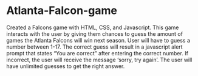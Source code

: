 # Atlanta-Falcon-game
Created a Falcons game with HTML, CSS, and Javascript. This game interacts with the user by giving them chances to guess the amount of games the Atlanta Falcons will win next season. 
User will have to guess a number between 1-17. The correct guess will result in a javascript alert prompt that states “You are correct” after entering the correct number. 
If incorrect, the user will receive the message ‘sorry, try again’. The user will have unlimited guesses to get the right answer.
